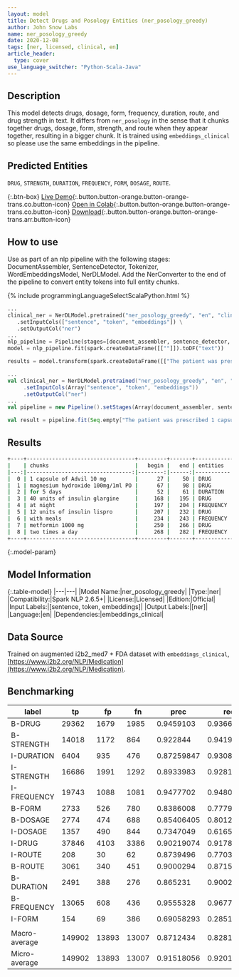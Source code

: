 ```yaml
---
layout: model
title: Detect Drugs and Posology Entities (ner_posology_greedy)
author: John Snow Labs
name: ner_posology_greedy
date: 2020-12-08
tags: [ner, licensed, clinical, en]
article_header:
  type: cover
use_language_switcher: "Python-Scala-Java"
---
```


## Description

This model detects drugs, dosage, form, frequency, duration, route, and drug strength in text. It differs from `ner_posology` in the sense that it chunks together drugs, dosage, form, strength, and route when they appear together, resulting in a bigger chunk. It is trained using `embeddings_clinical` so please use the same embeddings in the pipeline.

## Predicted Entities

`DRUG`, `STRENGTH`, `DURATION`, `FREQUENCY`, `FORM`, `DOSAGE`, `ROUTE`.

{:.btn-box}
[Live Demo](https://demo.johnsnowlabs.com/healthcare/NER_POSOLOGY/){:.button.button-orange.button-orange-trans.co.button-icon}
[Open in Colab](https://colab.research.google.com/github/JohnSnowLabs/spark-nlp-workshop/blob/master/tutorials/streamlit_notebooks/healthcare/NER_POSOLOGY.ipynb){:.button.button-orange.button-orange-trans.co.button-icon}
[Download](https://s3.amazonaws.com/auxdata.johnsnowlabs.com/clinical/models/ner_posology_greedy_en_2.6.4_2.4_1607422064676.zip){:.button.button-orange.button-orange-trans.arr.button-icon}

## How to use

Use as part of an nlp pipeline with the following stages: DocumentAssembler, SentenceDetector, Tokenizer, WordEmbeddingsModel, NerDLModel. Add the NerConverter to the end of the pipeline to convert entity tokens into full entity chunks.

<div class="tabs-box" markdown="1">
{% include programmingLanguageSelectScalaPython.html %}

```python
...
clinical_ner = NerDLModel.pretrained("ner_posology_greedy", "en", "clinical/models") \
   .setInputCols(["sentence", "token", "embeddings"]) \
   .setOutputCol("ner")
...
nlp_pipeline = Pipeline(stages=[document_assembler, sentence_detector, tokenizer, word_embeddings, clinical_ner, ner_converter])
model = nlp_pipeline.fit(spark.createDataFrame([[""]]).toDF("text"))

results = model.transform(spark.createDataFrame([["The patient was prescribed 1 capsule of Advil 10 mg for 5 days and magnesium hydroxide 100mg/1ml suspension PO. He was seen by the endocrinology service and she was discharged on 40 units of insulin glargine at night, 12 units of insulin lispro with meals, and metformin 1000 mg two times a day."]]).toDF("text"))
```

```scala
...
val clinical_ner = NerDLModel.pretrained("ner_posology_greedy", "en", "clinical/models")
     .setInputCols(Array("sentence", "token", "embeddings"))
     .setOutputCol("ner")
...
val pipeline = new Pipeline().setStages(Array(document_assembler, sentence_detector, tokenizer, word_embeddings, clinical_ner, ner_converter))

val result = pipeline.fit(Seq.empty["The patient was prescribed 1 capsule of Advil 10 mg for 5 days and magnesium hydroxide 100mg/1ml suspension PO. He was seen by the endocrinology service and she was discharged on 40 units of insulin glargine at night, 12 units of insulin lispro with meals, and metformin 1000 mg two times a day."].toDS.toDF("text")).transform(data)
```
</div>

## Results

```bash
+----+----------------------------------+---------+-------+------------+
|    | chunks                           |   begin |   end | entities   |
|---:|---------------------------------:|--------:|------:|-----------:|
|  0 | 1 capsule of Advil 10 mg         |      27 |    50 | DRUG       |
|  1 | magnesium hydroxide 100mg/1ml PO |      67 |    98 | DRUG       |
|  2 | for 5 days                       |      52 |    61 | DURATION   |
|  3 | 40 units of insulin glargine     |     168 |   195 | DRUG       |
|  4 | at night                         |     197 |   204 | FREQUENCY  |
|  5 | 12 units of insulin lispro       |     207 |   232 | DRUG       |
|  6 | with meals                       |     234 |   243 | FREQUENCY  |
|  7 | metformin 1000 mg                |     250 |   266 | DRUG       |
|  8 | two times a day                  |     268 |   282 | FREQUENCY  |
+----+----------------------------------+---------+-------+------------+
```

{:.model-param}
## Model Information

{:.table-model}
|---|---|
|Model Name:|ner_posology_greedy|
|Type:|ner|
|Compatibility:|Spark NLP 2.6.5+|
|License:|Licensed|
|Edition:|Official|
|Input Labels:|[sentence, token, embeddings]|
|Output Labels:|[ner]|
|Language:|en|
|Dependencies:|embeddings_clinical|

## Data Source

Trained on augmented i2b2_med7 + FDA dataset with ``embeddings_clinical``, [https://www.i2b2.org/NLP/Medication](https://www.i2b2.org/NLP/Medication).

## Benchmarking

| label         | tp     | fp    | fn    | prec       | rec        | f1         |
|---------------|--------|-------|-------|------------|------------|------------|
| B-DRUG        | 29362  | 1679  | 1985  | 0.9459103  | 0.93667656 | 0.94127077 |
| B-STRENGTH    | 14018  | 1172  | 864   | 0.922844   | 0.9419433  | 0.9322958  |
| I-DURATION    | 6404   | 935   | 476   | 0.87259847 | 0.93081397 | 0.9007666  |
| I-STRENGTH    | 16686  | 1991  | 1292  | 0.8933983  | 0.9281344  | 0.9104351  |
| I-FREQUENCY   | 19743  | 1088  | 1081  | 0.9477702  | 0.94808877 | 0.9479294  |
| B-FORM        | 2733   | 526   | 780   | 0.8386008  | 0.7779676  | 0.80714715 |
| B-DOSAGE      | 2774   | 474   | 688   | 0.85406405 | 0.80127096 | 0.8268257  |
| I-DOSAGE      | 1357   | 490   | 844   | 0.7347049  | 0.6165379  | 0.67045456 |
| I-DRUG        | 37846  | 4103  | 3386  | 0.90219074 | 0.91787934 | 0.9099674  |
| I-ROUTE       | 208    | 30    | 62    | 0.8739496  | 0.77037036 | 0.8188976  |
| B-ROUTE       | 3061   | 340   | 451   | 0.9000294  | 0.87158316 | 0.88557786 |
| B-DURATION    | 2491   | 388   | 276   | 0.865231   | 0.900253   | 0.8823946  |
| B-FREQUENCY   | 13065  | 608   | 436   | 0.9555328  | 0.9677061  | 0.9615809  |
| I-FORM        | 154    | 69    | 386   | 0.69058293 | 0.2851852  | 0.40366974 |
|               |        |       |       |            |            |            |
| Macro-average | 149902 | 13893 | 13007 | 0.8712434  | 0.82817215 | 0.849162   |
| Micro-average | 149902 | 13893 | 13007 | 0.91518056 | 0.92015785 | 0.9176625  |
